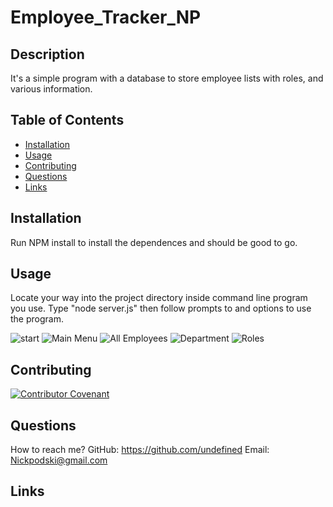 # Employee_Tracker_NP

## Description 

It's a simple program with a database to store employee lists with roles, and various information.

## Table of Contents

  * [Installation](#installation)
  * [Usage](#usage)
  * [Contributing](#contributing)
  * [Questions](#questions)
  * [Links](#links)

## Installation

  Run NPM install to install the dependences and should be good to go.

## Usage

  Locate your way into the project directory inside command line program you use. Type "node server.js" then follow prompts to and options to use the program.

  ![start](assets/images/start.png)
  ![Main Menu](assets/images/mainMenu.png)
  ![All Employees](assets/images/allemployees.png)
  ![Department](assets/images/department.png)
  ![Roles](assets/images/roles.png)  

## Contributing

[![Contributor Covenant](https://img.shields.io/badge/Contributor%20Covenant-2.0-4baaaa.svg)](code_of_conduct.md)

## Questions

  How to reach me?
  GitHub: https://github.com/undefined
  Email: Nickpodski@gmail.com

## Links


  